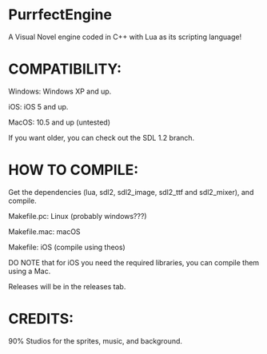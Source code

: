 # PurrfectEngine
A Visual Novel engine coded in C++ with Lua as its scripting language!

# COMPATIBILITY:

Windows: Windows XP and up.

iOS: iOS 5 and up.

MacOS: 10.5 and up (untested)

If you want older, you can check out the SDL 1.2 branch.

# HOW TO COMPILE:

Get the dependencies (lua, sdl2, sdl2_image, sdl2_ttf and sdl2_mixer), and compile.

Makefile.pc: Linux (probably windows???)

Makefile.mac: macOS

Makefile: iOS (compile using theos)

DO NOTE that for iOS you need the required libraries, you can compile them using a Mac.

Releases will be in the releases tab.


# CREDITS:

90% Studios for the sprites, music, and background.
